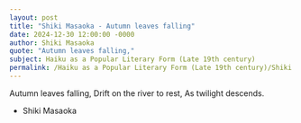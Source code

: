 ```yaml
---
layout: post
title: "Shiki Masaoka - Autumn leaves falling"
date: 2024-12-30 12:00:00 -0000
author: Shiki Masaoka
quote: "Autumn leaves falling,"
subject: Haiku as a Popular Literary Form (Late 19th century)
permalink: /Haiku as a Popular Literary Form (Late 19th century)/Shiki Masaoka/Shiki Masaoka - Autumn leaves falling
---
```


Autumn leaves falling,
Drift on the river to rest,
As twilight descends.

- Shiki Masaoka
